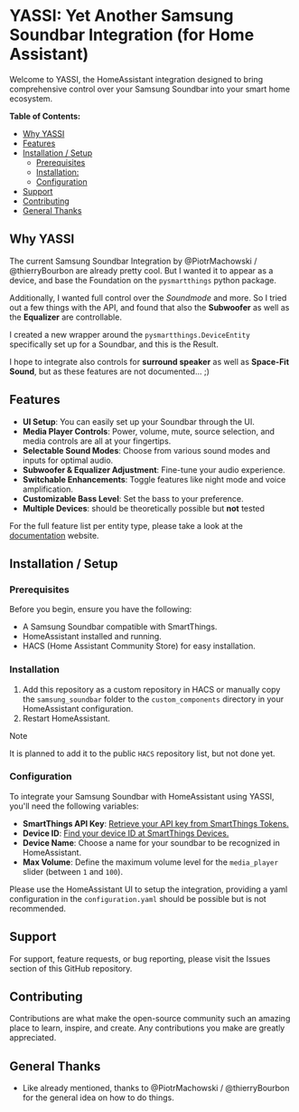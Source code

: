 # YASSI: Yet Another Samsung Soundbar Integration (for Home Assistant)

Welcome to YASSI, the HomeAssistant integration designed to bring comprehensive control over your Samsung Soundbar into your smart home ecosystem.

**Table of Contents:**
<!-- TOC -->
* [Why YASSI](#why-yassi)
* [Features](#features)
* [Installation / Setup](#installation--setup)
  * [Prerequisites](#prerequisites)
  * [Installation:](#installation)
  * [Configuration](#configuration)
* [Support](#support)
* [Contributing](#contributing)
* [General Thanks](#general-thanks)
<!-- TOC -->

## Why YASSI

The current Samsung Soundbar Integration by @PiotrMachowski / @thierryBourbon are already pretty cool.
But I wanted it to appear as a device, and base the Foundation on the `pysmartthings` python package.

Additionally, I wanted full control over the *Soundmode* and more. So I tried out a few things with the API,
and found that also the **Subwoofer** as well as the **Equalizer** are controllable.

I created a new wrapper around the `pysmartthings.DeviceEntity` specifically set up for a Soundbar, and this
is the Result.

I hope to integrate also controls for **surround speaker** as well as **Space-Fit Sound**, but as these features
are not documented... ;) 

## Features


- **UI Setup**: You can easily set up your Soundbar through the UI.
- **Media Player Controls**: Power, volume, mute, source selection, and media controls are all at your fingertips.
- **Selectable Sound Modes**: Choose from various sound modes and inputs for optimal audio.
- **Subwoofer & Equalizer Adjustment**: Fine-tune your audio experience.
- **Switchable Enhancements**: Toggle features like night mode and voice amplification.
- **Customizable Bass Level**: Set the bass to your preference.
- **Multiple Devices**: should be theoretically possible but **not** tested

For the full feature list per entity type, please take a look at the [documentation](ha-samsung-soundbar.vercel.app) website.

## Installation / Setup

### Prerequisites

Before you begin, ensure you have the following:

- A Samsung Soundbar compatible with SmartThings.
- HomeAssistant installed and running.
- HACS (Home Assistant Community Store) for easy installation.

### Installation

1. Add this repository as a custom repository in HACS or manually copy the `samsung_soundbar` folder to the `custom_components` directory in your HomeAssistant configuration.
2. Restart HomeAssistant.

> [!NOTE]
> It is planned to add it to the public `HACS` repository list, but not done yet.

### Configuration

To integrate your Samsung Soundbar with HomeAssistant using YASSI, you'll need the following variables:

- **SmartThings API Key**: [Retrieve your API key from SmartThings Tokens.](https://account.smartthings.com/tokens)
- **Device ID**: [Find your device ID at SmartThings Devices.](https://my.smartthings.com/advanced/devices)
- **Device Name**: Choose a name for your soundbar to be recognized in HomeAssistant.
- **Max Volume**: Define the maximum volume level for the `media_player` slider (between `1` and `100`).

Please use the HomeAssistant UI to setup the integration, providing a yaml configuration in the `configuration.yaml`
should be possible but is not recommended.

## Support

For support, feature requests, or bug reporting, please visit the Issues section of this GitHub repository.

## Contributing

Contributions are what make the open-source community such an amazing place to learn, inspire, and create. Any contributions you make are greatly appreciated.

## General Thanks

- Like already mentioned, thanks to @PiotrMachowski / @thierryBourbon for the general idea on how to do things.